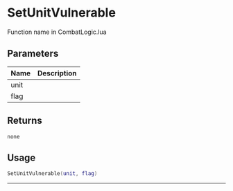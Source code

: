 # SetUnitVulnerable

Function name in CombatLogic.lua

## Parameters

| Name | Description |
| ---- | ----------- |
| unit |             |
| flag |             |

## Returns

`none`

## Usage

```lua
SetUnitVulnerable(unit, flag)
```

---
